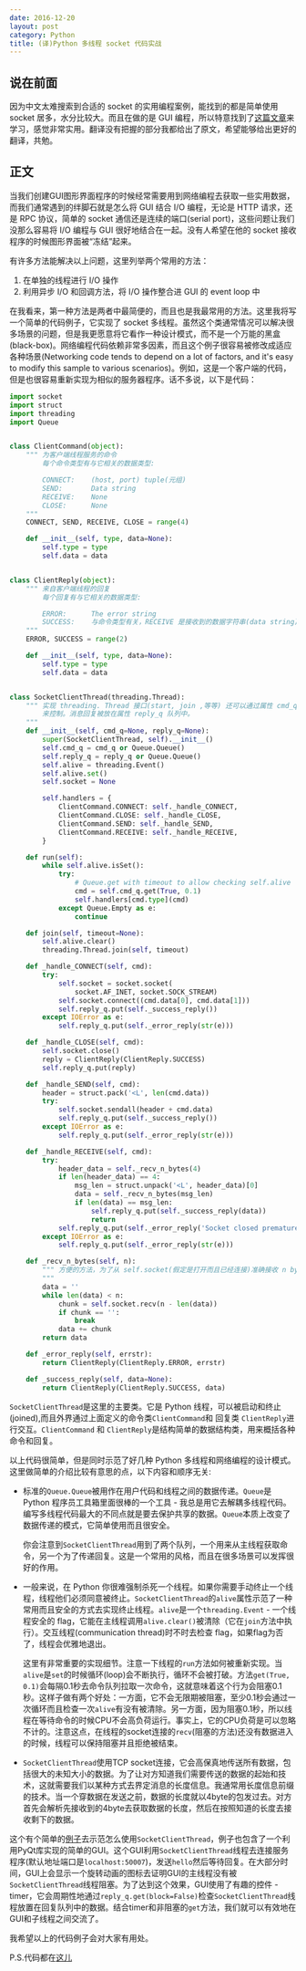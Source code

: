 ```yaml
---
date: 2016-12-20
layout: post
category: Python
title: (译)Python 多线程 socket 代码实战
---
```


## 说在前面

因为中文太难搜索到合适的 socket 的实用编程案例，能找到的都是简单使用 socket 居多，水分比较大。而且在做的是 GUI 编程，所以特意找到了[这篇文章](http://eli.thegreenplace.net/2011/05/18/code-sample-socket-client-thread-in-python)来学习，感觉非常实用。翻译没有把握的部分我都给出了原文，希望能够给出更好的翻译，共勉。

## 正文

当我们创建GUI图形界面程序的时候经常需要用到网络编程去获取一些实用数据，而我们通常遇到的绊脚石就是怎么将 GUI 结合 I/O 编程，无论是 HTTP 请求，还是 RPC 协议，简单的 socket 通信还是连续的端口(serial port)，这些问题让我们没那么容易将 I/O 编程与 GUI 很好地结合在一起。没有人希望在他的 socket 接收程序的时候图形界面被“冻结”起来。

有许多方法能解决以上问题，这里列举两个常用的方法：

1. 在单独的线程进行 I/O 操作
2. 利用异步 I/O 和回调方法，将 I/O 操作整合进 GUI 的 event loop 中

在我看来，第一种方法是两者中最简便的，而且也是我最常用的方法。这里我将写一个简单的代码例子，它实现了 socket 多线程。虽然这个类通常情况可以解决很多场景的问题，但是我更愿意将它看作一种设计模式，而不是一个万能的黑盒(black-box)。网络编程代码依赖非常多因素，而且这个例子很容易被修改成适应各种场景(Networking code tends to depend on a lot of factors, and it's easy to modify this sample to various scenarios)。例如，这是一个客户端的代码，但是也很容易重新实现为相似的服务器程序。话不多说，以下是代码：

```python
import socket
import struct
import threading
import Queue


class ClientCommand(object):
    """ 为客户端线程服务的命令
        每个命令类型有与它相关的数据类型:

        CONNECT:    (host, port) tuple(元组)
        SEND:       Data string
        RECEIVE:    None
        CLOSE:      None
    """
    CONNECT, SEND, RECEIVE, CLOSE = range(4)

    def __init__(self, type, data=None):
        self.type = type
        self.data = data


class ClientReply(object):
    """ 来自客户端线程的回复
        每个回复有与它相关的数据类型:

        ERROR:      The error string
        SUCCESS:    与命令类型有关，RECEIVE 是接收到的数据字符串(data string)，而					 其他类型为 None
    """
    ERROR, SUCCESS = range(2)

    def __init__(self, type, data=None):
        self.type = type
        self.data = data


class SocketClientThread(threading.Thread):
    """ 实现 threading. Thread 接口(start, join ,等等) 还可以通过属性 cmd_q 队列
    	来控制。消息回复被放在属性 reply_q 队列中。
    """
    def __init__(self, cmd_q=None, reply_q=None):
        super(SocketClientThread, self).__init__()
        self.cmd_q = cmd_q or Queue.Queue()
        self.reply_q = reply_q or Queue.Queue()
        self.alive = threading.Event()
        self.alive.set()
        self.socket = None

        self.handlers = {
            ClientCommand.CONNECT: self._handle_CONNECT,
            ClientCommand.CLOSE: self._handle_CLOSE,
            ClientCommand.SEND: self._handle_SEND,
            ClientCommand.RECEIVE: self._handle_RECEIVE,
        }

    def run(self):
        while self.alive.isSet():
            try:
                # Queue.get with timeout to allow checking self.alive
                cmd = self.cmd_q.get(True, 0.1)
                self.handlers[cmd.type](cmd)
            except Queue.Empty as e:
                continue

    def join(self, timeout=None):
        self.alive.clear()
        threading.Thread.join(self, timeout)

    def _handle_CONNECT(self, cmd):
        try:
            self.socket = socket.socket(
                socket.AF_INET, socket.SOCK_STREAM)
            self.socket.connect((cmd.data[0], cmd.data[1]))
            self.reply_q.put(self._success_reply())
        except IOError as e:
            self.reply_q.put(self._error_reply(str(e)))

    def _handle_CLOSE(self, cmd):
        self.socket.close()
        reply = ClientReply(ClientReply.SUCCESS)
        self.reply_q.put(reply)

    def _handle_SEND(self, cmd):
        header = struct.pack('<L', len(cmd.data))
        try:
            self.socket.sendall(header + cmd.data)
            self.reply_q.put(self._success_reply())
        except IOError as e:
            self.reply_q.put(self._error_reply(str(e)))

    def _handle_RECEIVE(self, cmd):
        try:
            header_data = self._recv_n_bytes(4)
            if len(header_data) == 4:
                msg_len = struct.unpack('<L', header_data)[0]
                data = self._recv_n_bytes(msg_len)
                if len(data) == msg_len:
                    self.reply_q.put(self._success_reply(data))
                    return
            self.reply_q.put(self._error_reply('Socket closed prematurely'))
        except IOError as e:
            self.reply_q.put(self._error_reply(str(e)))

    def _recv_n_bytes(self, n):
        """ 方便的方法，为了从 self.socket(假定是打开而且已经连接)准确接收 n byte的			  数据
        """
        data = ''
        while len(data) < n:
            chunk = self.socket.recv(n - len(data))
            if chunk == '':
                break
            data += chunk
        return data

    def _error_reply(self, errstr):
        return ClientReply(ClientReply.ERROR, errstr)

    def _success_reply(self, data=None):
        return ClientReply(ClientReply.SUCCESS, data)
```

`SocketClientThread`是这里的主要类。它是 Python 线程，可以被启动和终止(joined),而且外界通过上面定义的命令类`ClientCommand`和 回复类 `ClientReply`进行交互。`ClientCommand` 和 `ClientReply`是结构简单的数据结构类，用来概括各种命令和回复。

以上代码很简单，但是同时示范了好几种 Python 多线程和网络编程的设计模式。这里做简单的介绍比较有意思的点，以下内容和顺序无关:

* 标准的`Queue.Queue`被用作在用户代码和线程之间的数据传递。`Queue`是 Python 程序员工具箱里面很棒的一个工具 - 我总是用它去解耦多线程代码。编写多线程代码最大的不同点就是要去保护共享的数据。`Queue`本质上改变了数据传递的模式，它简单使用而且很安全。

  你会注意到`SocketClientThread`用到了两个队列，一个用来从主线程获取命令，另一个为了传递回复。这是一个常用的风格，而且在很多场景可以发挥很好的作用。

* 一般来说，在 Python 你很难强制杀死一个线程。如果你需要手动终止一个线程，线程他们必须同意被终止。`SocketClientThread`的`alive`属性示范了一种常用而且安全的方式去实现终止线程。`alive`是一个`threading.Event` - 一个线程安全的 flag，它能在主线程调用`alive.clear()`被清除（它在`join`方法中执行）。交互线程(communication thread)时不时去检查 flag，如果flag为否了，线程会优雅地退出。

  这里有非常重要的实现细节。注意一下线程的`run`方法如何被重新实现。当`alive`是`set`的时候循环(loop)会不断执行，循环不会被打破。方法`get(True, 0.1)`会每隔0.1秒去命令队列拉取一次命令，这就意味着这个行为会阻塞0.1秒。这样子做有两个好处：一方面，它不会无限期被阻塞，至少0.1秒会通过一次循环而且检查一次`alive`有没有被清除。另一方面，因为阻塞0.1秒，所以线程在等待命令的时候CPU不会高负荷运行。事实上，它的CPU负荷是可以忽略不计的。注意这点，在线程的socket连接的`recv`(阻塞的方法)还没有数据进入的时候，线程可以保持阻塞并且拒绝被结束。

* `SocketClientThread`使用TCP socket连接，它会高保真地传送所有数据，包括很大的未知大小的数据。为了让对方知道我们需要传送的数据的起始和技术，这就需要我们以某种方式去界定消息的长度信息。我通常用长度信息前缀的技术。当一个穿数据在发送之前，数据的长度就以4byte的包发过去。对方首先会解析先接收到的4byte去获取数据的长度，然后在按照知道的长度去接收剩下的数据。

这个有个简单的[例子](https://github.com/eliben/code-for-blog/tree/master/2011/socket_client_thread_sample)去示范怎么使用`SocketClientThread`，例子也包含了一个利用PyQt库实现的简单的GUI。这个GUI利用`SocketClientThread`线程去连接服务程序(默认地址端口是`localhost:50007`)，发送`hello`然后等待回复。在大部分时间，GUI上会显示一个旋转动画的图标去证明GUI的主线程没有被`SocketClientThread`线程阻塞。为了达到这个效果，GUI使用了有趣的控件 - timer，它会周期性地通过`reply_q.get(block=False)`检查`SocketClientThread`线程放置在回复队列中的数据。结合timer和非阻塞的`get`方法，我们就可以有效地在GUI和子线程之间交流了。

我希望以上的代码例子会对大家有用处。

P.S.代码都在[这儿](https://github.com/eliben/code-for-blog/tree/master/2011/socket_client_thread_sample)


